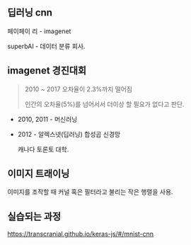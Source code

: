 ## 딥러닝 cnn

페이페이 리 - imagenet



superbAI - 데이터 분류 회사.



## imagenet 경진대회

> 2010 ~ 2017 오차율이 2.3%까지 떨어짐
>
> 인간의 오차율(5%)를 넘어서서 더이상 할 필요가 없다고 판단.

- 2010, 2011 - 머신러닝

- 2012 - 알렉스넷(딥러닝) 합성곱 신경망

  캐나다 토론토 대학.



## 이미지 트래이닝

이미지를 조작할 때 커널 혹은 필터라고 불리는 작은 행렬을 사용.





## 실습되는 과정

https://transcranial.github.io/keras-js/#/mnist-cnn